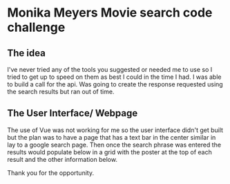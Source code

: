 # Monika Meyers Movie search code challenge

## The idea
 I've never tried any of the tools you suggested or needed me to use so I tried to get up to speed on them as best I could in the time I had. I was able to build a call for the api. Was going to create the response requested using the search results but ran out of time. 
## The User Interface/ Webpage
 The use of Vue was not working for me so the user interface didn't get built but the plan was to have a page that has a text bar in the center similar in lay to a google search page. Then once the search phrase was entered the results would populate below in a grid with the poster at the top of each result and the other information below.

Thank you for the opportunity.
